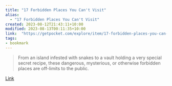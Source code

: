 ```yaml
---
title: "17 Forbidden Places You Can't Visit"
alias:
  - "17 Forbidden Places You Can't Visit"
created: 2023-08-12T21:43:11+10:00
modified: 2023-08-13T00:11:35+10:00
link:  "https://getpocket.com/explore/item/17-forbidden-places-you-can-t-visit"
tags:
- bookmark
---
```


> From an island infested with snakes to a vault holding a very special secret recipe, these dangerous, mysterious, or otherwise forbidden places are off-limits to the public.

[Link](https://getpocket.com/explore/item/17-forbidden-places-you-can-t-visit)